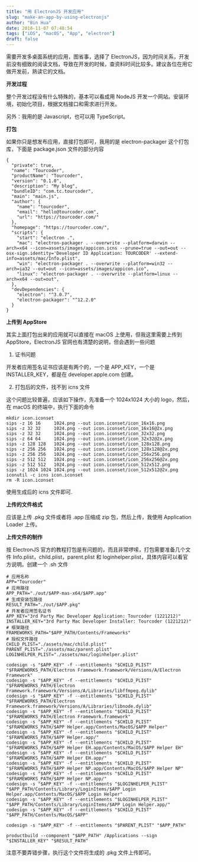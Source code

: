 ```yaml
---
title: "用 ElectronJS 开发应用"
slug: "make-an-app-by-using-electronjs"
author: "Bin Hua"
date: 2018-11-07 07:48:54
tags: ["iOS", "macOS", "App", "electron"]
draft: false
---
```


需要开发多桌面系统的应用，图省事，选择了 ElectronJS，因为时间关系，开发前没有细致的阅读文档，导致在开发的时候，查资料时间比较多。建议各位在用它做开发前，熟读它的文档。

**开发过程**

整个开发过程没有什么特殊的，基本可以看成用 NodeJS 开发一个网站。安装环境，初始化项目，根据文档接口和需求进行开发。

另外：我用的是 Javascript，也可以用 TypeScript。

**打包**

如果你只是想发布应用，直接打包即可，我用的是 electron-packager 这个打包库，下面是 package.json 文件的部分内容

```
{
  "private": true,
  "name": "Tourcoder",
  "productName": "Tourcoder",
  "version": "0.1.0",
  "description": "My blog",
  "bundleID": "com.tc.tourcoder",
  "main": "main.js",
  "author": {
    "name": "tourcoder",
    "email": "hello@tourcoder.com",
    "url": "https://tourcoder.com/"
  },
  "homepage": "https://tourcoder.com/",
  "scripts": {
    "start": "electron .",
    "mac": "electron-packager . --overwrite --platform=darwin --arch=x64 --icon=assets/images/appicon.icns --prune=true --out=out --osx-sign.identity='Developer ID Application: TOURCODER' --extend-info=assets/mac/Info.plist",
    "win": "electron-packager . --overwrite --platform=win32 --arch=ia32 --out=out --icon=assets/images/appicon.ico",
    "linux": "electron-packager . --overwrite --platform=linux --arch=x64 --out=out",
  },
  "devDependencies": {
    "electron": "^3.0.7",
    "electron-packager": "^12.2.0"
  }
}
```

**上传到 AppStore**

其实上面打包出来的应用就可以直接在 macOS 上使用，但我这里需要上传到 AppStore，ElectronJS 官网也有清楚的说明，但会遇到一些问题

1. 证书问题

开发者应用签名证书应该是有两个的，一个是 APP_KEY，一个是 INSTALLER_KEY，都是在 developer.apple.com 创建。

2. 打包后的文件，找不到 icns 文件

这个问题比较普遍，应该如下操作，先准备一个 1024x1024 大小的 logo，然后，在 macOS 的终端中，执行下面的命令

```
mkdir icon.iconset
sips -z 16 16     1024.png --out icon.iconset/icon_16x16.png
sips -z 32 32     1024.png --out icon.iconset/icon_16x16@2x.png
sips -z 32 32     1024.png --out icon.iconset/icon_32x32.png
sips -z 64 64     1024.png --out icon.iconset/icon_32x32@2x.png
sips -z 128 128   1024.png --out icon.iconset/icon_128x128.png
sips -z 256 256   1024.png --out icon.iconset/icon_128x128@2x.png
sips -z 256 256   1024.png --out icon.iconset/icon_256x256.png
sips -z 512 512   1024.png --out icon.iconset/icon_256x256@2x.png
sips -z 512 512   1024.png --out icon.iconset/icon_512x512.png
sips -z 1024 1024 1024.png --out icon.iconset/icon_512x512@2x.png
iconutil -c icns icon.iconset
rm -R icon.iconset
```

使用生成后的 icns 文件即可.

**上传的文件格式**

应该是上传 .pkg 文件或者将 .app 压缩成 zip 包，然后上传，我使用 Application Loader 上传。

**上传文件的制作**

按 ElectronJS 官方的教程打包是有问题的，而且非常啰嗦，打包需要准备几个文件 Info.plist，child.plist，parent.plist 和 loginhelper.plist，具体内容可以看官方说明。创建一个 .sh 文件

```
# 应用名称
APP="Tourcoder"
# 应用路径
APP_PATH="./out/$APP-mas-x64/$APP.app"
# 生成安装包路径
RESULT_PATH="./out/$APP.pkg"
# 开发者应用签名证书
APP_KEY="3rd Party Mac Developer Application: Tourcoder (1221212)"
INSTALLER_KEY="3rd Party Mac Developer Installer: Tourcoder (1221212)"
# 框架路径
FRAMEWORKS_PATH="$APP_PATH/Contents/Frameworks"
# 授权文件路径
CHILD_PLIST="./assets/mac/child.plist"
PARENT_PLIST="./assets/mac/parent.plist"
LOGINHELPER_PLIST="./assets/mac/loginhelper.plist"

codesign -s "$APP_KEY" -f --entitlements "$CHILD_PLIST" "$FRAMEWORKS_PATH/Electron Framework.framework/Versions/A/Electron Framework"
codesign -s "$APP_KEY" -f --entitlements "$CHILD_PLIST" "$FRAMEWORKS_PATH/Electron Framework.framework/Versions/A/Libraries/libffmpeg.dylib"
codesign -s "$APP_KEY" -f --entitlements "$CHILD_PLIST" "$FRAMEWORKS_PATH/Electron Framework.framework/Versions/A/Libraries/libnode.dylib"
codesign -s "$APP_KEY" -f --entitlements "$CHILD_PLIST" "$FRAMEWORKS_PATH/Electron Framework.framework"
codesign -s "$APP_KEY" -f --entitlements "$CHILD_PLIST" "$FRAMEWORKS_PATH/$APP Helper.app/Contents/MacOS/$APP Helper"
codesign -s "$APP_KEY" -f --entitlements "$CHILD_PLIST" "$FRAMEWORKS_PATH/$APP Helper.app/"
codesign -s "$APP_KEY" -f --entitlements "$CHILD_PLIST" "$FRAMEWORKS_PATH/$APP Helper EH.app/Contents/MacOS/$APP Helper EH"
codesign -s "$APP_KEY" -f --entitlements "$CHILD_PLIST" "$FRAMEWORKS_PATH/$APP Helper EH.app/"
codesign -s "$APP_KEY" -f --entitlements "$CHILD_PLIST" "$FRAMEWORKS_PATH/$APP Helper NP.app/Contents/MacOS/$APP Helper NP"
codesign -s "$APP_KEY" -f --entitlements "$CHILD_PLIST" "$FRAMEWORKS_PATH/$APP Helper NP.app/"
codesign -s "$APP_KEY" -f --entitlements "$LOGINHELPER_PLIST" "$APP_PATH/Contents/Library/LoginItems/$APP Login Helper.app/Contents/MacOS/$APP Login Helper"
codesign -s "$APP_KEY" -f --entitlements "$LOGINHELPER_PLIST" "$APP_PATH/Contents/Library/LoginItems/$APP Login Helper.app/"
codesign -s "$APP_KEY" -f --entitlements "$CHILD_PLIST" "$APP_PATH/Contents/MacOS/$APP"

codesign -s "$APP_KEY" -f --entitlements "$PARENT_PLIST" "$APP_PATH"

productbuild --component "$APP_PATH" /Applications --sign "$INSTALLER_KEY" "$RESULT_PATH"
```

注意不要弄错步骤，执行这个文件将生成的 .pkg 文件上传即可。